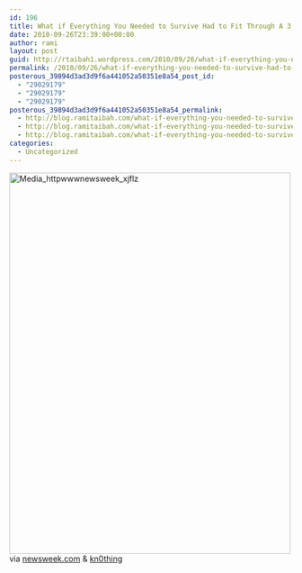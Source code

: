 ```yaml
---
id: 196
title: What if Everything You Needed to Survive Had to Fit Through A 3 Inch Wide Hole?
date: 2010-09-26T23:39:00+00:00
author: rami
layout: post
guid: http://rtaibah1.wordpress.com/2010/09/26/what-if-everything-you-needed-to-survive-had-to-fit-through-a-3-inch-wide-hole
permalink: /2010/09/26/what-if-everything-you-needed-to-survive-had-to-fit-through-a-3-inch-wide-hole/
posterous_39894d3ad3d9f6a441052a50351e8a54_post_id:
  - "29029179"
  - "29029179"
  - "29029179"
posterous_39894d3ad3d9f6a441052a50351e8a54_permalink:
  - http://blog.ramitaibah.com/what-if-everything-you-needed-to-survive-had
  - http://blog.ramitaibah.com/what-if-everything-you-needed-to-survive-had
  - http://blog.ramitaibah.com/what-if-everything-you-needed-to-survive-had
categories:
  - Uncategorized
---
```

<div class="posterous_bookmarklet_entry">
  <div class='p_embed p_image_embed'>
    <a href="http://139.59.20.41/wp-content/uploads/2011/12/media_httpwwwnewsweek_xjflz-scaled1000.jpg"><img alt="Media_httpwwwnewsweek_xjflz" height="677" src="http://139.59.20.41/wp-content/uploads/2011/12/media_httpwwwnewsweek_xjflz-scaled1000.jpg?w=221" width="500" /></a>
  </div>
  
  <div class="posterous_quote_citation">
    via <a href="http://www.newsweek.com/2010/09/13/back-story-think-of-the-miners.html">newsweek.com</a>&nbsp;& <a href="twitter.com/kn0thing" target="_blank">kn0thing</a>
  </div>
  
  <p>
    &nbsp;
  </p>
</div>